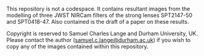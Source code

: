 This repository is not a codespace. It contains resultant images from the modelling of three JWST NIRCam filters of the strong lenses SPT2147-50 and SPT0418-47.
Also contained is the draft of a paper on these results.

Copyright is reserved to Samuel Charles Lange and Durham University, UK. 
Please contact the author (samuel.c.lange@durham.ac.uk) if you wish to copy any of the images contained within this repository.

